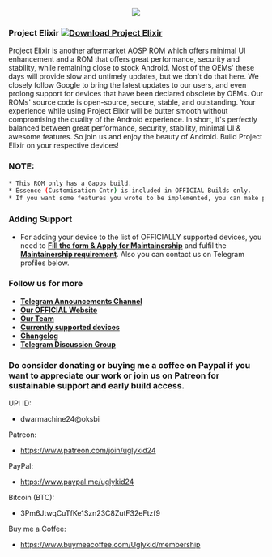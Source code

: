 <p align="center">
  <img src="https://i.imgur.com/C0Wcdr5.png" />
</p>

### Project Elixir [![Download Project Elixir](https://img.shields.io/sourceforge/dt/project-elixir.svg)](https://projectelixiros.com/download) 

Project Elixir is another aftermarket AOSP ROM which offers minimal UI enhancement and a ROM that offers great performance, security and stability, while remaining close to stock Android. Most of the OEMs' these days will provide slow and untimely updates, but we don't do that here. We closely follow Google to bring the latest updates to our users, and even prolong support for devices that have been declared obsolete by OEMs. Our ROMs' source code is open-source, secure, stable, and outstanding. Your experience while using Project Elixir will be butter smooth without compromising the quality of the Android experience. In short, it's perfectly balanced between great performance, security, stability, minimal UI & awesome features. So join us and enjoy the beauty of Android. Build Project Elixir on your respective devices!

### NOTE: 

```bash
* This ROM only has a Gapps build.
* Essence (Customisation Cntr) is included in OFFICIAL Builds only.
* If you want some features you wrote to be implemented, you can make pull request, given you've tested them successfully.
```

### Adding Support
- For adding your device to the list of OFFICIALLY supported devices, you need to [**Fill the form & Apply for Maintainership**](https://projectelixiros.com/documentation) and fulfil the [**Maintainership requirement**](https://projectelixiros.com/documentation). Also you can contact us on Telegram profiles below.

### Follow  us for more

 * [**Telegram Announcements Channel**](https://t.me/Elixir_Updates)
 * [**Our OFFICIAL Website**](https://projectelixiros.com/)
 * [**Our Team**](https://projectelixiros.com/team)
 * [**Currently supported devices**](https://projectelixiros.com/download)
 * [**Changelog**](https://projectelixiros.com/changelog)
 * [**Telegram Discussion Group**](https://t.me/Elixir_Discussion)

### Do consider donating or buying me a coffee on Paypal if you want to appreciate our work or join us on Patreon for sustainable support and early build access.

UPI ID: 
- dwarmachine24@oksbi

Patreon: 
- https://www.patreon.com/join/uglykid24

PayPal:
- https://www.paypal.me/uglykid24

Bitcoin (BTC):
- 3Pm6JtwqCuTfKe1Szn23C8ZutF32eFtzf9

Buy me a Coffee:
- https://www.buymeacoffee.com/Uglykid/membership

